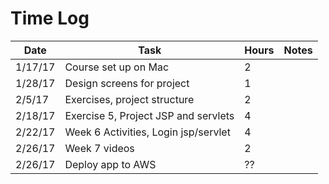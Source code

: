# Time Log

| Date | Task | Hours | Notes|
|------|------|-------|------|
| 1/17/17| Course set up on Mac| 2 | |
| 1/28/17| Design screens for project| 1 | |
| 2/5/17 |Exercises, project structure | 2||
| 2/18/17 | Exercise 5, Project JSP and servlets| 4 | |
| 2/22/17 | Week 6 Activities, Login jsp/servlet| 4 | |
| 2/26/17 | Week 7 videos | 2 | |
| 2/26/17 | Deploy app to AWS | ?? | |
